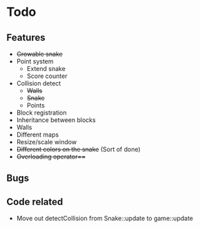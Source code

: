 # Todo

## Features

* ~~Growable snake~~
* Point system
	* Extend snake
	* Score counter
* Collision detect
	* ~~Walls~~
	* ~~Snake~~ 
	* Points
* Block registration
* Inheritance between blocks
* Walls
* Different maps
* Resize/scale window
* ~~Different colors on the snake~~ (Sort of done)
* ~~Overloading operator==~~

## Bugs


## Code related

* Move out detectCollision from Snake::update to game::update